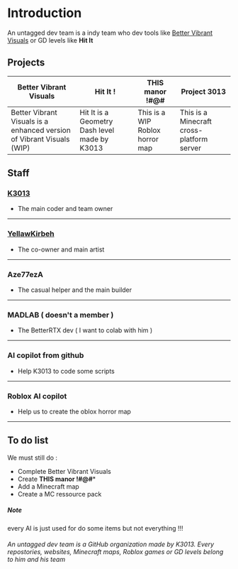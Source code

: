 # Introduction
An untagged dev team is a indy team who dev tools like [Better Vibrant Visuals](https://github.com/Better-Vibrant-Visuals) or GD levels like **Hit It**
## Projects
|Better Vibrant Visuals                                                |Hit It !                                      |THIS manor !#@#                |Project 3013
|-                                                                     |-                                             |-                              |-
|Better Vibrant Visuals is a enhanced version of Vibrant Visuals (WIP) |Hit It is a Geometry Dash level made by K3013 |This is a WIP Roblox horror map|This is a Minecraft cross-platform server
## Staff
### [K3013](https://github.com/K3013)
- The main coder and team owner
***
### [YellawKirbeh](https://github.com/YellauwKirbeh673154)
- The co-owner and main artist
***
### **Aze77ezA**
- The casual helper and the main builder
***
### MADLAB ( doesn't a member )
- The BetterRTX dev ( I want to colab with him )
***
### AI copilot from github
- Help K3013 to code some scripts
***
### Roblox AI copilot
- Help us to create the oblox horror map
***
## To do list
We must still do :
- Complete Better Vibrant Visuals
- Create **THIS manor !#@#***
- Add a Minecraft map
- Create a MC ressource pack
##### Note
every AI is just used for do some items but not everything !!!
###### An untagged dev team is a GitHub organization made by K3013. Every repostories, websites, Minecraft maps, Roblox games or GD levels belong to him and his team
